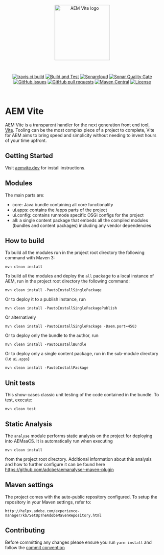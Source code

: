 <p align="center">
  <a href="https://aemvite.dev" target="_blank" rel="noopener noreferrer">
    <img width="180" src="https://aemvite.dev/static/logo-outlined.png" alt="AEM Vite logo">
  </a>
</p>
<br/>
<p align="center">
  <a href="https://travis-ci.com/aem-vite/aem-vite"><img src="https://img.shields.io/travis/com/aem-vite/aem-vite?label=travis-ci" alt="travis ci build"></a>
  <a href="https://github.com/aem-vite/aem-vite/actions/workflows/build-and-test.yml"><img alt="Build and Test" src="https://github.com/aem-vite/aem-vite/actions/workflows/build-and-test.yml/badge.svg?branch=develop"></a>
  <a href="https://github.com/aem-vite/aem-vite/actions/workflows/sonarcloud.yml"><img alt="Sonarcloud" src="https://github.com/aem-vite/aem-vite/actions/workflows/sonarcloud.yml/badge.svg?branch=develop"></a>
  <a href="https://sonarcloud.io/summary/overall?id=dev.aemvite%3Aaem-vite"><img alt="Sonar Quality Gate" src="https://img.shields.io/sonar/quality_gate/dev.aemvite:aem-vite?server=https%3A%2F%2Fsonarcloud.io"></a>
  <a href="https://github.com/aem-vite/aem-vite/issues"><img alt="GitHub issues" src="https://img.shields.io/github/issues/aem-vite/aem-vite"></a>
  <a href="https://github.com/aem-vite/aem-vite/pulls"><img alt="GitHub pull requests" src="https://img.shields.io/github/issues-pr/aem-vite/aem-vite"></a>
  <a href="https://mvnrepository.com/artifact/dev.aemvite/aem-vite.all"><img alt="Maven Central" src="https://img.shields.io/maven-central/v/dev.aemvite/aem-vite"></a>
  <a href="https://github.com/aem-vite/aem-vite/blob/main/LICENSE"><img alt="License" src="https://img.shields.io/badge/Licence-Apache%202.0-blue.svg"></a>
</p>
<br/>

# AEM Vite

AEM Vite is a transparent handler for the next generation front end tool, [Vite](https://vitejs.dev/). Tooling can
be the most complex piece of a project to complete, Vite for AEM aims to bring speed and simplicity without needing to
invest hours of your time upfront.

## Getting Started

Visit [aemvite.dev](https://aemvite.dev) for install instructions.

## Modules

The main parts are:

- core: Java bundle containing all core functionality
- ui.apps: contains the /apps parts of the project
- ui.config: contains runmode specific OSGi configs for the project
- all: a single content package that embeds all the compiled modules (bundles and content packages) including any
  vendor dependencies

## How to build

To build all the modules run in the project root directory the following command with Maven 3:

    mvn clean install

To build all the modules and deploy the `all` package to a local instance of AEM, run in the project root directory the
following command:

    mvn clean install -PautoInstallSinglePackage

Or to deploy it to a publish instance, run

    mvn clean install -PautoInstallSinglePackagePublish

Or alternatively

    mvn clean install -PautoInstallSinglePackage -Daem.port=4503

Or to deploy only the bundle to the author, run

    mvn clean install -PautoInstallBundle

Or to deploy only a single content package, run in the sub-module directory (i.e `ui.apps`)

    mvn clean install -PautoInstallPackage

## Unit tests

This show-cases classic unit testing of the code contained in the bundle. To test, execute:

    mvn clean test

## Static Analysis

The `analyse` module performs static analysis on the project for deploying into AEMaaCS. It is automatically run when
executing

    mvn clean install

from the project root directory. Additional information about this analysis and how to further configure it can be found
here https://github.com/adobe/aemanalyser-maven-plugin

## Maven settings

The project comes with the auto-public repository configured. To setup the repository in your Maven settings, refer to:

    http://helpx.adobe.com/experience-manager/kb/SetUpTheAdobeMavenRepository.html

## Contributing

Before committing any changes please ensure you run `yarn install` and follow the [commit convention](./.github/commit-convention.md)
